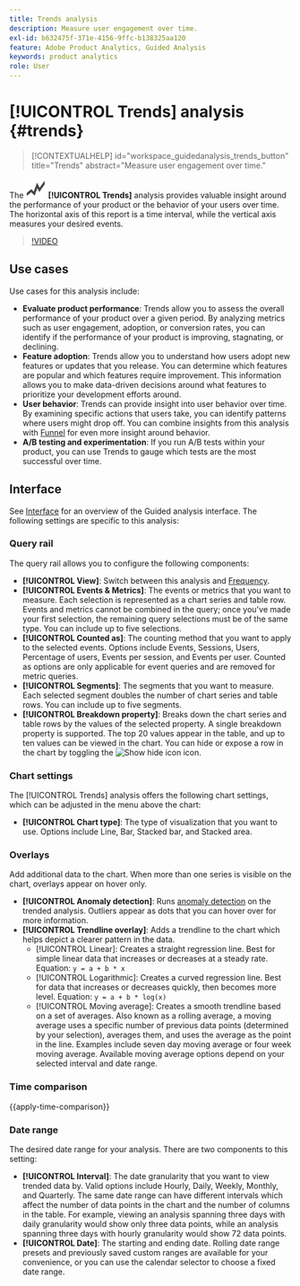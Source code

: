 ```yaml
---
title: Trends analysis
description: Measure user engagement over time.
exl-id: b632475f-371e-4156-9ffc-b138325aa120
feature: Adobe Product Analytics, Guided Analysis
keywords: product analytics
role: User
---
```

# [!UICONTROL Trends] analysis {#trends}

<!-- markdownlint-disable MD034 -->

>[!CONTEXTUALHELP]
>id="workspace_guidedanalysis_trends_button"
>title="Trends"
>abstract="Measure user engagement over time."

<!-- markdownlint-enable MD034 -->

The ![GraphTrend](/help/assets/icons/GraphTrend.svg) **[!UICONTROL Trends]** analysis provides valuable insight around the performance of your product or the behavior of your users over time. The horizontal axis of this report is a time interval, while the vertical axis measures your desired events.


>[!VIDEO](https://video.tv.adobe.com/v/3421666/?learn=on)

## Use cases

Use cases for this analysis include:

* **Evaluate product performance**: Trends allow you to assess the overall performance of your product over a given period. By analyzing metrics such as user engagement, adoption, or conversion rates, you can identify if the performance of your product is improving, stagnating, or declining.
* **Feature adoption**: Trends allow you to understand how users adopt new features or updates that you release. You can determine which features are popular and which features require improvement. This information allows you to make data-driven decisions around what features to prioritize your development efforts around.
* **User behavior**: Trends can provide insight into user behavior over time. By examining specific actions that users take, you can identify patterns where users might drop off. You can combine insights from this analysis with [Funnel](funnel.md) for even more insight around behavior.
* **A/B testing and experimentation**: If you run A/B tests within your product, you can use Trends to gauge which tests are the most successful over time.

## Interface

See [Interface](../overview.md#interface) for an overview of the Guided analysis interface. The following settings are specific to this analysis:

### Query rail

The query rail allows you to configure the following components:

* **[!UICONTROL View]**: Switch between this analysis and [Frequency](frequency.md).
* **[!UICONTROL Events & Metrics]**: The events or metrics that you want to measure. Each selection is represented as a chart series and table row. Events and metrics cannot be combined in the query; once you've made your first selection, the remaining query selections must be of the same type. You can include up to five selections.
* **[!UICONTROL Counted as]**: The counting method that you want to apply to the selected events. Options include Events, Sessions, Users, Percentage of users, Events per session, and Events per user. Counted as options are only applicable for event queries and are removed for metric queries.
* **[!UICONTROL Segments]**: The segments that you want to measure. Each selected segment doubles the number of chart series and table rows. You can include up to five segments.
* **[!UICONTROL Breakdown property]**: Breaks down the chart series and table rows by the values of the selected property. A single breakdown property is supported. The top 20 values appear in the table, and up to ten values can be viewed in the chart. You can hide or expose a row in the chart by toggling the ![Show hide icon](../assets/hide-in-chart.png) icon.  

### Chart settings

The [!UICONTROL Trends] analysis offers the following chart settings, which can be adjusted in the menu above the chart:

* **[!UICONTROL Chart type]**: The type of visualization that you want to use. Options include Line, Bar, Stacked bar, and Stacked area.

### Overlays

Add additional data to the chart. When more than one series is visible on the chart, overlays appear on hover only. 

* **[!UICONTROL Anomaly detection]**: Runs [anomaly detection](/help/analysis-workspace/c-anomaly-detection/anomaly-detection.md) on the trended analysis. Outliers appear as dots that you can hover over for more information.
* **[!UICONTROL Trendline overlay]**: Adds a trendline to the chart which helps depict a clearer pattern in the data.
  * [!UICONTROL Linear]: Creates a straight regression line. Best for simple linear data that increases or decreases at a steady rate. Equation: `y = a + b * x`
  * [!UICONTROL Logarithmic]: Creates a curved regression line. Best for data that increases or decreases quickly, then becomes more level. Equation: `y = a + b * log(x)`
  * [!UICONTROL Moving average]: Creates a smooth trendline based on a set of averages. Also known as a rolling average, a moving average uses a specific number of previous data points (determined by your selection), averages them, and uses the average as the point in the line. Examples include seven day moving average or four week moving average. Available moving average options depend on your selected interval and date range.

### Time comparison

{{apply-time-comparison}}


### Date range

The desired date range for your analysis. There are two components to this setting:

* **[!UICONTROL Interval]**: The date granularity that you want to view trended data by. Valid options include Hourly, Daily, Weekly, Monthly, and Quarterly. The same date range can have different intervals which affect the number of data points in the chart and the number of columns in the table. For example, viewing an analysis spanning three days with daily granularity would show only three data points, while an analysis spanning three days with hourly granularity would show 72 data points.
* **[!UICONTROL Date]**: The starting and ending date. Rolling date range presets and previously saved custom ranges are available for your convenience, or you can use the calendar selector to choose a fixed date range.


<!--

## Example

See below for an example of the analysis.

![Trends compare](../assets/trends-compare.png)

-->